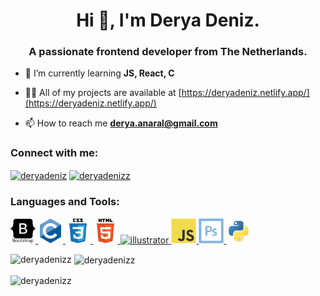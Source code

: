 <h1 align="center">Hi 👋, I'm Derya Deniz.</h1>
<h3 align="center">A passionate frontend developer from The Netherlands.</h3>

- 🌱 I’m currently learning **JS, React, C**

- 👨‍💻 All of my projects are available at [https://deryadeniz.netlify.app/](https://deryadeniz.netlify.app/)

- 📫 How to reach me **derya.anaral@gmail.com**

<h3 align="left">Connect with me:</h3>
<p align="left">
<a href="https://linkedin.com/in/deryadeniz" target="blank"><img align="center" src="https://raw.githubusercontent.com/rahuldkjain/github-profile-readme-generator/master/src/images/icons/Social/linked-in-alt.svg" alt="deryadeniz" height="30" width="40" /></a>
<a href="https://discord.gg/deryadenizz" target="blank"><img align="center" src="https://raw.githubusercontent.com/rahuldkjain/github-profile-readme-generator/master/src/images/icons/Social/discord.svg" alt="deryadenizz" height="30" width="40" /></a>
</p>

<h3 align="left">Languages and Tools:</h3>
<p align="left"> <a href="https://getbootstrap.com" target="_blank" rel="noreferrer"> <img src="https://raw.githubusercontent.com/devicons/devicon/master/icons/bootstrap/bootstrap-plain-wordmark.svg" alt="bootstrap" width="40" height="40"/> </a> <a href="https://www.cprogramming.com/" target="_blank" rel="noreferrer"> <img src="https://raw.githubusercontent.com/devicons/devicon/master/icons/c/c-original.svg" alt="c" width="40" height="40"/> </a> <a href="https://www.w3schools.com/css/" target="_blank" rel="noreferrer"> <img src="https://raw.githubusercontent.com/devicons/devicon/master/icons/css3/css3-original-wordmark.svg" alt="css3" width="40" height="40"/> </a> <a href="https://www.w3.org/html/" target="_blank" rel="noreferrer"> <img src="https://raw.githubusercontent.com/devicons/devicon/master/icons/html5/html5-original-wordmark.svg" alt="html5" width="40" height="40"/> </a> <a href="https://www.adobe.com/in/products/illustrator.html" target="_blank" rel="noreferrer"> <img src="https://www.vectorlogo.zone/logos/adobe_illustrator/adobe_illustrator-icon.svg" alt="illustrator" width="40" height="40"/> </a> <a href="https://developer.mozilla.org/en-US/docs/Web/JavaScript" target="_blank" rel="noreferrer"> <img src="https://raw.githubusercontent.com/devicons/devicon/master/icons/javascript/javascript-original.svg" alt="javascript" width="40" height="40"/> </a> <a href="https://www.photoshop.com/en" target="_blank" rel="noreferrer"> <img src="https://raw.githubusercontent.com/devicons/devicon/master/icons/photoshop/photoshop-line.svg" alt="photoshop" width="40" height="40"/> </a> <a href="https://www.python.org" target="_blank" rel="noreferrer"> <img src="https://raw.githubusercontent.com/devicons/devicon/master/icons/python/python-original.svg" alt="python" width="40" height="40"/> </a> </p>

<p><img align="left" src="https://github-readme-stats.vercel.app/api/top-langs?username=deryadenizz&show_icons=true&locale=en&layout=compact" alt="deryadenizz" /></p>

<p>&nbsp;<img align="center" src="https://github-readme-stats.vercel.app/api?username=deryadenizz&show_icons=true&locale=en" alt="deryadenizz" /></p>

<p><img align="center" src="https://github-readme-streak-stats.herokuapp.com/?user=deryadenizz&" alt="deryadenizz" /></p>
